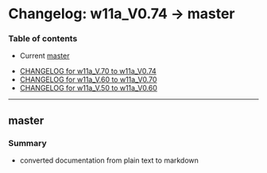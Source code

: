 # Changelog: w11a_V0.74 -> master

### Table of contents
- Current [master](#user-content-master)
<!-- - Release [w11a_V0.741](#user-content-w11a_V0.741) -->
- [CHANGELOG for w11a_V.70 to w11a_V0.74](CHANGELOG-w11a_V0.70-w11a_V0.74.md)
- [CHANGELOG for w11a_V.60 to w11a_V0.70](CHANGELOG-w11a_V0.60-w11a_V0.70.md)
- [CHANGELOG for w11a_V.50 to w11a_V0.60](CHANGELOG-w11a_V0.50-w11a_V0.60.md)

<!-- --------------------------------------------------------------------- -->
---
## master <a name="master"></a>

### Summary
- converted documentation from plain text to markdown

